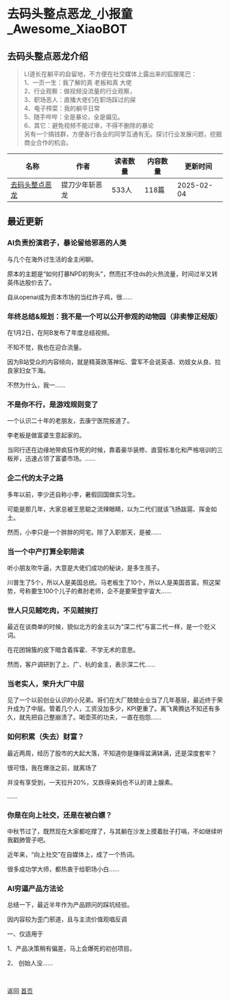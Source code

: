 # 去码头整点恶龙_小报童_Awesome_XiaoBOT

## 去码头整点恶龙介绍
> LI道长在躺平的自留地，不方便在社交媒体上露出来的狐狸尾巴：    
1、一页一生：我了解的真 老板和真 大佬    
2、行业观察：做视频没流量的行业观察，    
3、职场恶人：直播大佬们在职场踩过的屎    
4、电子榨菜：我的躺平日常    
5、随手哔哔：全是暴论，全是偏见。    
6、其它：避免视频不能过审，不得不删除的暴论    
另有一个搞钱群，方便各行各业的同学互通有无。探讨行业发展问题，挖掘商业合作的机会。  
  


|名称|作者|读者数量|内容数量|更新时间|
|---|---|---|---|---|
|[去码头整点恶龙](https://xiaobot.net/p/along?refer=0b133df9-27dc-423b-8101-639049001c13)|提刀少年斩恶龙|533人|118篇|2025-02-04|

## 最近更新
### AI负责扮演君子，暴论留给邪恶的人类

与几个在海外讨生活的金主闲聊。

原本的主题是“如何打暴NPD的狗头”，然而扛不住ds的火热流量，时间过半又转英伟达股价去了。

自从openai成为资本市场的当红炸子鸡，很......

### 年终总结&规划：我不是一个可以公开参观的动物园（非卖惨正经版）

在1月2日，在阿B发布了年度总结视频。

不知不觉，我也在迎合流量。

因为B站受众的内容倾向，就是精英跌落神坛、雷军不会说英语、劝妓女从良、拉良家妇女下海。

不然为什么，我一......

### 不是你不行，是游戏规则变了

一个认识二十年的老朋友，去康宁医院报道了。

李老板是做富婆生意起家的。

当同行还在边缘地带疯狂作死的时候，靠着豪华装修、直营标准化和严格培训的三板斧，迅速占领了富婆市场。......

### 企二代的太子之路

多年以前，李少还自称小李，暑假回国做实习生。

可能是那几年，大家总被王思聪之流辣眼睛，以为二代们就该飞扬跋扈、挥金如土。

然而，小李只是一个胖胖的阿宅。除了入职那天，是被......

### 当一个中产打算全职陪读

听小朋友吹牛逼，大意是大佬们成功的秘诀，是多生孩子。

川普生了5个，所以人是美国总统。马老板生了10个，所以人是美国首富。照这架势，号称要生100个儿子的煮肘老师，企不是要荣登宇宙大......

### 世人只见贼吃肉，不见贼挨打

最近在谈商单的时候，貌似北方的金主以为“深二代”与富二代一样，是一个贬义词。

在花团锦簇的皮下暗含着挥霍、不学无术的意思。

然而，客户调研到了上、广、杭的金主，表示深二代......

### 当老实人，荣升大厂中层

见了一个以前创业认识的小兄弟。哥们在大厂兢兢业业当了几年基层，最近终于荣升成为了中层。管着几个人，工资没加多少，KPI更重了。离飞黄腾达不知还有多久，就先把自己整崩溃了。喝壶茶的功夫，一直在抱怨......

### 如何积累（失去）财富？

最近两周，经历了股市的大起大落，不知道你是赚得盆满钵满，还是深度套牢？

很可惜，我在爆涨之前，就离场了

并没有享受到，一天拉升20%，又跌得亲妈也不认的肾上腺素。

......

### 你是在向上社交，还是在被白嫖？

中秋节过了，既然现在大家都吃撑了，与其躺在沙发上摸着肚子打嗝，不如继续听我戳肺管子吧。

近年来，“向上社交”在自媒体上，成了一个热词。

很多成功学大师，都热衷于给职场小白......

### AI穷逼产品方法论

总结一下，最近半年作为产品顾问的踩坑经验。

因内容较为歪门邪道，且与主流价值观唱反调

一、仅适用于

1、产品决策稍有偏差，马上会爆死的初创项目。

2、 创始人没......


<a href="https://github.com/Reno9527/awesome-xiaobot" style="color: white; text-decoration: none;">awesome-xiaobot</a>

返回 [首页](../README.md)
